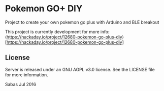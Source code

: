 # Pokemon GO+ DIY

Project to create your own pokemon go plus
with Arduino and BLE breakout



This project is currently development for more info: (https://hackaday.io/project/12680-pokemon-go-plus-diy)[https://hackaday.io/project/12680-pokemon-go-plus-diy]

## License

Server is released under an GNU AGPL v3.0 license. See the LICENSE file for more information.

Sabas
Jul 2016
